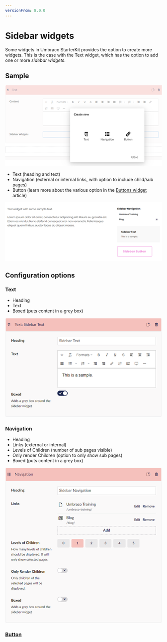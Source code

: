 ```yaml
---
versionFrom: 8.0.0
---
```


# Sidebar widgets

Some widgets in Umbraco StarterKit provides the option to create more widgets. This is the case with the Text widget, which has the option to add one or more *sidebar widgets*.

## Sample

![The three sidebar widgets available](images/sidebarwidgets-options.png)


* Text (heading and text)
* Navigation (external or internal links, with option to include child/sub pages)
* Button (learn more about the various option in the [Buttons widget](../Buttons) article)

![A visual sample of all three sidebar widgets](images/sidebarwidgets-samples.png)

## Configuration options
### Text

* Heading
* Text
* Boxed (puts content in a grey box)

![Config options for the text sidebar](images/sidebarwidgets-text-config.png)

### Navigation

* Heading
* Links (external or internal)
* Levels of Children (number of sub pages visible)
* Only render Children (option to only show sub pages)
* Boxed (puts content in a grey box)

![Config options for the navigation sidebar](images/sidebarwidgets-nav-config.png)

### [Button](../Buttons)
